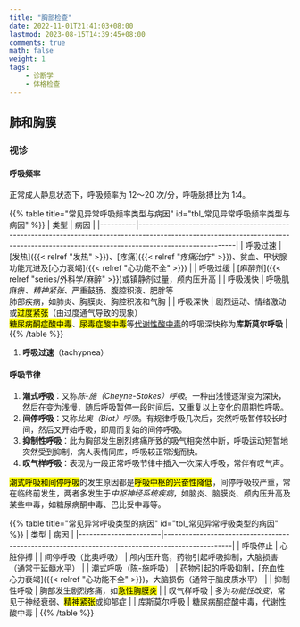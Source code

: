 ```yaml
---
title: "胸部检查"
date: 2022-11-01T21:41:03+08:00
lastmod: 2023-08-15T14:39:45+08:00
comments: true
math: false
weight: 1
tags:
    - 诊断学
    - 体格检查
---
```


## 肺和胸膜

### 视诊

#### 呼吸频率

正常成人静息状态下，呼吸频率为 12～20 次/分，呼吸脉搏比为 1:4。

{{% table title="常见异常呼吸频率类型与病因" id="tbl_常见异常呼吸频率类型与病因"  %}}
| 类型     | 病因                                                                                                                                                                                  |
|----------|---------------------------------------------------------------------------------------------------------------------------------------------------------------------------------------|
| 呼吸过速 | [发热]({{< relref "发热" >}})、[疼痛]({{< relref "疼痛治疗" >}})、贫血、甲状腺功能亢进及[心力衰竭]({{< relref "心功能不全" >}})                                                       |
| 呼吸过缓 | [麻醉剂]({{< relref "series/外科学/麻醉" >}})或镇静剂过量，颅内压升高                                                                                                                 |
| 呼吸浅快 | 呼吸肌麻痹、*精神紧张*、严重鼓肠、腹腔积液、肥胖等<br/>肺部疾病，如肺炎、胸膜炎、胸腔积液和气胸                                                                                       |
| 呼吸深快 | 剧烈运动、情绪激动或<mark>过度紧张</mark>（由过度通气导致的现象）<br/><mark>糖尿病酮症酸中毒</mark>、<mark>尿毒症酸中毒</mark>等<ins>代谢性酸中毒</ins>的呼吸深快称为**库斯莫尔呼吸** |
{{% /table %}}

1. **呼吸过速**（tachypnea）

#### 呼吸节律

1. **潮式呼吸**：又称*陈-施（Cheyne-Stokes）呼吸*。一种由浅慢逐渐变为深快，然后在变为浅慢，随后呼吸暂停一段时间后，又重复以上变化的周期性呼吸。
2. **间停呼吸**：又称*比奥（Biot）呼吸*。有规律呼吸几次后，突然呼吸暂停较长时间，然后又开始呼吸，即周而复始的间停呼吸。
3. **抑制性呼吸**：此为胸部发生剧烈疼痛所致的吸气相突然中断，呼吸运动短暂地突然受到抑制，病人表情同库，呼吸较正常浅而快。
4. **叹气样呼吸**：表现为一段正常呼吸节律中插入一次深大呼吸，常伴有叹气声。

<mark>潮式呼吸和间停呼吸</mark>的发生原因都是<mark>呼吸中枢的兴奋性降低</mark>，间停呼吸较严重，常在临终前发生，两者多发生于*中枢神经系统疾病*，如脑炎、脑膜炎、颅内压升高及某些中毒，如糖尿病酮中毒、巴比妥中毒等。

{{% table title="常见异常呼吸类型的病因" id="tbl_常见异常呼吸类型的病因"  %}}
| 类型                  | 病因                                                                                            |
|-----------------------|-------------------------------------------------------------------------------------------------|
| 呼吸停止              | 心脏停搏                                                                                        |
| 间停呼吸（比奥呼吸）  | 颅内压升高，药物引起呼吸抑制，大脑损害（通常于延髓水平）                                        |
| 潮式呼吸（陈-施呼吸） | 药物引起的呼吸抑制，[充血性心力衰竭]({{< relref "心功能不全" >}})，大脑损伤（通常于脑皮质水平） |
| 抑制性呼吸            | 胸部发生剧烈疼痛，如<mark>急性胸膜炎</mark>                                                     |
| 叹气样呼吸            | 多为*功能性改变*，常见于神经衰弱、<mark>精神紧张</mark>或抑郁症                                 |
| 库斯莫尔呼吸          | 糖尿病酮症酸中毒，代谢性酸中毒                                                                  |
{{% /table %}}
